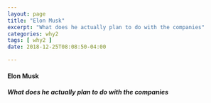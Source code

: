 ```yaml
---
layout: page
title: "Elon Musk"
excerpt: "What does he actually plan to do with the companies"
categories: why2
tags: [ why2 ]
date: 2018-12-25T08:08:50-04:00

---
```


#### Elon Musk

#####  What does he actually plan to do with the companies
